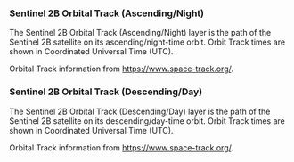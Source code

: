### Sentinel 2B Orbital Track (Ascending/Night)
The Sentinel 2B Orbital Track (Ascending/Night) layer is the path of the Sentinel 2B satellite on its ascending/night-time orbit. Orbit Track times are shown in Coordinated Universal Time (UTC).

Orbital Track information from <https://www.space-track.org/>.

### Sentinel 2B Orbital Track (Descending/Day)
The Sentinel 2B Orbital Track (Descending/Day) layer is the path of the Sentinel 2B satellite on its descending/day-time orbit. Orbit Track times are shown in Coordinated Universal Time (UTC).

Orbital Track information from <https://www.space-track.org/>.
